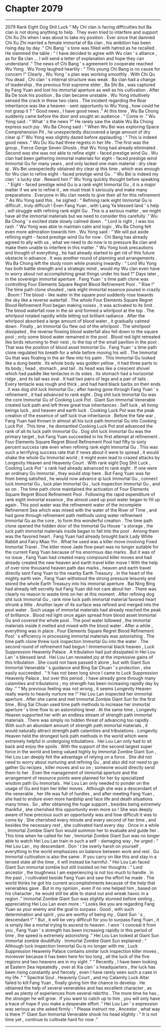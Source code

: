 
# Chapter 2079


---

2079 Rank Eight Dog Shit Luck “ My Chi clan is facing difficulties but Ba clan is not doing anything to help . They even tried to interfere and support Chi Xu Zhi when I was about to take my position . Ever since that damned Chi Xu Zhi married a female immortal of Ba clan , his ambition has been rising day by day .” Chi Bang ’ s tone was filled with hatred as he recalled .
He slammed the table : “ I have decided to agree with Wu clan ’ s alliance , as for Ba clan … I will send a letter of explanation and hope they can understand .”
The news of Chi Bang ’ s agreement to cooperate reached Wu Yong .
Wu Yong laughed heartily : “ This young Chi Bang is no cause for concern !”
Clearly , Wu Yong ’ s plan was working smoothly .
With Chi Qu You dead , Chi clan ’ s internal structure was weak . Ba clan had a change of leadership , the previous first supreme elder , Ba Shi Ba , was captured by Fang Yuan and lost his immortal aperture as well as his cultivation . After Ba De took his position , Ba clan became unstable .
Wu Yong intuitively sensed the crack in these two clans . The incident regarding the Roar inheritance was like a heaven - sent opportunity to Wu Yong , how could he not grasp it ?
“ Good news , I have good news .” At this time , Wu Ba Chong suddenly came before the door and sought an audience .
“ Come in .” Wu Yong said : “ What ’ s the news ?”
He rarely saw the stable Wu Ba Chong express such joy .
Wu Ba Chong said : “ When Wu Bei was exploring Space Comprehension Pit , he unexpectedly discovered a large amount of dry clear qi !”
Wu Yong was slightly dazed before applauding : “ This is indeed good news .”
Wu Du Xiu had three regrets in her life .
The first was the group , Fierce Gorge Seven Ghosts , that Wu Yong had already eliminated . Second was she was not able to refine eight - faced prestige wind Gu .
Wu clan had been gathering immortal materials for eight - faced prestige wind Immortal Gu for many years , and only lacked one main material : dry clear qi .
Wu Bei unexpectedly obtained dry clear qi this time , which was enough for Wu clan to refine eight - faced prestige wind Gu .
“ Wu Bei is indeed my clan ’ s lucky star . Reward him !” Wu Yong quickly thought before speaking .
“ Eight - faced prestige wind Gu is a rank eight Immortal Gu , it is a major matter if we are to refine it , we must treat it seriously and make many preparations . Everyone in Wu clan needs to give their all for this refinement .” As Wu Yong said this , he sighed : “ Refining rank eight Immortal Gu is difficult , truly difficult ! Even Fang Yuan , with Lang Ya blessed land ’ s help , will struggle with refining rank eight Gu . This is a serious matter , we might have all the immortal materials but we need to consider this carefully .”
Wu Ba Chong ’ s excited state slowly calmed down .
“ Lord is right , I was too rash .”
Wu Yong was able to maintain calm and logic , Wu Ba Chong felt even more admiration towards him .
Wu Yong said : “ We will put aside refining eight - faced prestige wind Gu for now . Chi Bang has already agreed to ally with us , what we need to do now is to pressure Ba clan and make them unable to interfere in this matter .”
Wu Yong took precautions and thought of everything , he had already started to get rid of this future obstacle in advance .
It was another round of planning and arrangements .
Wu Ba Chong left the study room while praising inwardly : “ Lord Wu Yong has both battle strength and a strategic mind , would my Wu clan even have to worry about not accomplishing great things under his lead ?”
Days later , in the sovereign immortal aperture .
Fang Yuan ’ s time path clone was controlling Four Elements Square Regret Blood Refinement Pool .
“ Rise !” The time path clone shouted , rank eight immortal essence poured in crazily .
Boom !
The blood - like water in the square pool suddenly rose towards the sky like a reverse waterfall .
The whole Four Elements Square Regret Blood Refinement Pool began making noises , it was activated to its limit .
The blood waterfall rose in the air and formed a whirlpool at the top .
The whirlpool rotated rapidly while letting out brilliant radiance .
After the whirlpool absorbed a large amount of blood water , it gradually calmed down .
Finally , an Immortal Gu flew out of the whirlpool .
The whirlpool dissipated , the reverse flowing blood waterfall also fell down to the square pool ; only some blood water remained in the pool .
Blood red light retreated like birds returning to their nest , to the top of the small pavilion in the pool . That was the position of blood asset Immortal Gu .
Fang Yuan ’ s time path clone regulated his breath for a while before moving his will . The Immortal Gu that was floating in the air flew into his palm .
This Immortal Gu looked like a dung beetle .
Its whole body was golden yellow , it had three parts to its body ; head , stomach , and tail . its head was like a crescent shovel which had paddle like tentacles in its sides . Its stomach had a horizontal ridge , and its tail was oval .
It had two pairs of legs and a pair of tails . Every tentacle was rough and thick , and had hard black barbs on their ends .
It was dog shit luck Immortal Gu ; after having gone through Fang Yuan ’ s refinement , it had advanced to rank eight .
Dog shit luck Immortal Gu was the core Immortal Gu of Cooking Luck Pot .
Giant Sun Immortal Venerable created luck path and left three great true inheritances : Self luck , all living beings luck , and heaven and earth luck . Cooking Luck Pot was the peak creation of the essence of self luck true inheritance .
Before the fate war , Fang Yuan had thrown in almost all his luck path Immortal Gu into Cooking Luck Pot .
This time , he dismantled Cooking Luck Pot and advanced the rank of all its luck path Immortal Gu .
Dog shit luck Immortal Gu was the primary target , but Fang Yuan succeeded in his first attempt at refinement .
Four Elements Square Regret Blood Refinement Pool had fifty to sixty percent success rate even when refining rank eight Immortal Gu . This was such a terrifying success rate that if news about it were to spread , it would shake the whole Gu Immortal world ; it might even lead to crazed attacks by Longevity Heaven and Heavenly Court .
With rank eight Dog Shit Luck , Cooking Luck Pot ’ s rank had already advanced to rank eight .
If one were an ordinary Gu Immortal , they would stop here . But Fang Yuan was far from being satisfied , he would now advance qi luck Immortal Gu , connect luck Immortal Gu , luck plan Immortal Gu , luck inspection Immortal Gu , and so on .
The time path clone maintained the activation of Four Elements Square Regret Blood Refinement Pool .
Following the rapid expenditure of rank eight immortal essence , the almost used up pool water began to fill up again .
This pool water was the refinement water of the incomplete Refinement Sea which was mixed with the water of the River of Time , and had gone through refinement path methods using water refinement Immortal Gu as the core , to form this wonderful creation .
The time path clone opened the hidden door of the Immortal Gu House ’ s storage , the luck path immortal materials inside began to fall into the pool .
Among them was the favored heart .
Fang Yuan had already brought back Lady White Rabbit and Fairy Miao Yin .
What he used was a killer move involving Fixed Immortal Travel .
The killer move Jade flow pearl was no longer suitable for the current Fang Yuan because of his enormous dao marks .
But it was of no issue , Fang Yuan had created many compound killer moves and had already created the new heaven and earth travel killer move !
With the help of over nine thousand heaven path dao marks , heaven and earth travel directly sent Fang Yuan to the nearby Earth Treasury .
In the heart of the mighty earth vein , Fang Yuan withstood the strong pressure leisurely and stored the whole Earth Treasury into his immortal aperture .
Bai Ning Bing had already left secretly but Fang Yuan did not care about her . There was clearly no reason to waste time on her at this moment .
After refining dog shit luck Immortal Gu , rank nine luck path immortal material favored heart shrunk a little . Another layer of its surface was refined and merged into the pool water .
Such usage of immortal materials had already reached the peak of brilliance .
Blood red light once again spread from blood asset Immortal Gu and covered the whole pool .
The pool water billowed , the immortal materials inside it melted and mixed with the blood water .
After a while , everything was in place . Four Elements Square Regret Blood Refinement Pool ’ s efficiency in processing immortal materials was astonishing .
The time path clone threw luck inspection Immortal Gu into the water .
The second round of refinement had begun !
Immemorial black heaven , Luck Suppression Heavenly Palace .
A tribulation had just dissipated in Hei Lou Lan ’ s blessed land .
Hei Lou Lan revealed joy at the impressive gains of this tribulation . She could not have passed it alone , but with Giant Sun Immortal Venerable ’ s guidance and Bing Sai Chuan ’ s protection , she easily succeeded .
“ It has not been long since I came to Luck Suppression Heavenly Palace , but over this period , I have already gone through many calamities and tribulations ; my strength has been increasing rapidly day by day .”
“ My previous feeling was not wrong , it seems Longevity Heaven really wants to heavily nurture me !”
Hei Lou Lan inspected her immortal aperture .
After she came and met Immortal Zombie Giant Sun for the first time , Bing Sai Chuan used time path methods to increase her immortal aperture ’ s time flow to an astonishing level .
At the same time , Longevity Heaven supported her with an endless stream of strength path immortal materials . There was simply no hidden threat of advancing too rapidly .
With such an abundant amount of strength path immortal materials , it would naturally attract strength path calamities and tribulations .
Longevity Heaven held the strongest luck path methods in the world which were extremely helpful in undergoing tribulations . Hei Lou Lan only had to sit back and enjoy the spoils .
With the support of the second largest super force in the world and being valued highly by Immortal Zombie Giant Sun , Hei Lou Lan deeply felt the advantage of relying on a force .
She did not need to worry about nurturing and refining Gu , and also did not need to go gather Gu recipes , killer moves and so on ; someone would directly send them to her .
Even the management of immortal aperture and the arrangement of resource points were planned for her by specialized wisdom path Gu Immortals .
Hei Lou Lan only needed to ponder on the usage of Gu and train her killer moves .
Although she was a descendant of the venerable , her life was full of hurdles , and after meeting Fang Yuan , she had to endure even more hardship and face life and death situations many times . So , after obtaining the huge support , besides being extremely thankful , she cherished this opportunity even more so !
She was deeply aware of how precious such an opportunity was and how difficult it was to come by .
She cherished every minute and every second of her time , and besides the necessary rest , she cultivated hard every day .
Once in a while , Immortal Zombie Giant Sun would summon her to evaluate and guide her .
This time when he called for her , Immortal Zombie Giant Sun was no longer able to watch Hei Lou Lan train in such a self - damaging way , he urged : “ Hei Lou Lan , my descendant . Don ’ t be overly harsh on yourself , everything in the world emphasizes on balance between work and rest . Gu Immortal cultivation is also the same . If you carry on like this and stay in a tensed state all the time , it will instead be harmful .”
Hei Lou Lan faced Giant Sun immortal zombie but still insisted on her thoughts : “ Lord ancestor , the toughness I am experiencing is not too much to handle . In the past , I cultivated beside Fang Yuan and saw the effort he made . The world thinks he got his current accomplishments because of the help that venerables gave . But in my opinion , even if no one helped him , based on his character , he would still be able to stand out and wreak havoc in a region .”
Immortal Zombie Giant Sun was slightly stunned before smiling , appreciating Hei Lou Lan even more : “ Looks like you are regarding Fang Yuan as your enemy and the goal to surpass . Good , with such determination and spirit , you are worthy of being my , Giant Sun ’ s , descendant !”
“ But , it will be very difficult for you to surpass Fang Yuan , it is simply like a mortal trying to ascend to heaven . I won ’ t conceal it from you , Fang Yuan ’ s strength has been increasing rapidly in this period of time , the speed is extremely astonishing .”
Hei Lou Lan looked at Giant Sun immortal zombie doubtfully .
Immortal Zombie Giant Sun explained : “ Although luck inspection Immortal Gu is no longer with me , Luck Suppression Heavenly Palace contains similar luck inspection killer moves , moreover because it has been here for too long , all the luck of the five regions and two heavens are in my sight .”
“ Recently , I have been looking at Eastern Sea repeatedly , over at Xia clan ’ s headquarters , the luck has been rising constantly and fiercely , even I have rarely seen such a case in my life .”
“ Spectral Soul , Heavenly Court , and my Calamity Luck Altar failed to kill Fang Yuan , finally giving him the chance to develop . He obtained the help of several venerables and has excellent character , as well as plenty of experiences from several rebirths . The more time he has , the stronger he will grow . If you want to catch up to him , you will only have a trace of hope if you make a desperate effort .”
Hei Lou Lan ’ s expression was serious as she asked firmly : “ Please instruct me , Ancestor , what way is there ?”
Giant Sun Immortal Venerable shook his head slightly : “ It is not time yet , continue to cultivate hard for now .”

---

